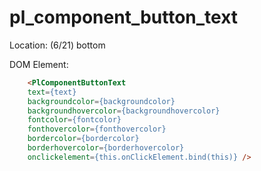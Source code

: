 # pl_component_button_text

Location: (6/21) bottom

DOM Element:

```html
    <PlComponentButtonText
    text={text}
    backgroundcolor={backgroundcolor} 
    backgroundhovercolor={backgroundhovercolor} 
    fontcolor={fontcolor}
    fonthovercolor={fonthovercolor}
    bordercolor={bordercolor}
    borderhovercolor={borderhovercolor}
    onclickelement={this.onClickElement.bind(this)} />
```